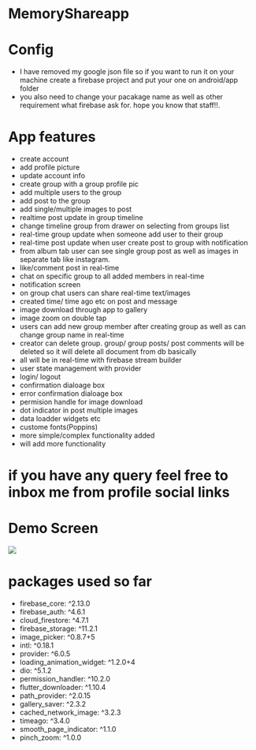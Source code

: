 # MemoryShareapp

# Config

- I have removed my google json file so if you want to run it on your machine
  create a firebase project and put your one on android/app folder
- you also need to change your pacakage name as well as other requirement what
  firebase ask for. hope you know that staff!!.

# App features

- create account
- add profile picture 
- update account info
- create group with a group profile pic
- add multiple users to the group
- add post to the group
- add single/multiple images to post
- realtime post update in group timeline
- change timeline group from drawer on selecting from groups list
- real-time group update when someone add user to their group
- real-time post update when user create post to group with notification
- from album tab user can see single group post as well as images in separate tab like instagram.
- like/comment post in real-time
- chat on specific group to all added members in real-time
- notification screen
- on group chat users can share real-time text/images
- created time/ time ago etc on post and message
- image download through app to gallery
- image zoom on double tap
- users can add new group member after creating group as well as can change group name in real-time
- creator can delete group. group/ group posts/ post comments will be deleted so it will delete all document from db basically
- all will be in real-time with firebase stream builder
- user state management with provider
- login/ logout 
- confirmation dialoage box
- error confirmation dialoage box
- permision handle for image download
- dot indicator in post multiple images 
- data loadder widgets etc
- custome fonts(Poppins)
- more simple/complex functionality added
- will add more functionality


# if you have any query feel free to inbox me from profile social links

# Demo Screen


<img src="https://github.com/jahidul96/Memory_ShareApp_Flutter/blob/main/assets/images/memory_share_app.png"  />

# packages used so far

- firebase_core: ^2.13.0
- firebase_auth: ^4.6.1
- cloud_firestore: ^4.7.1
- firebase_storage: ^11.2.1
- image_picker: ^0.8.7+5
- intl: ^0.18.1
- provider: ^6.0.5
- loading_animation_widget: ^1.2.0+4
- dio: ^5.1.2
- permission_handler: ^10.2.0
- flutter_downloader: ^1.10.4
- path_provider: ^2.0.15
- gallery_saver: ^2.3.2
- cached_network_image: ^3.2.3
- timeago: ^3.4.0
- smooth_page_indicator: ^1.1.0
- pinch_zoom: ^1.0.0
